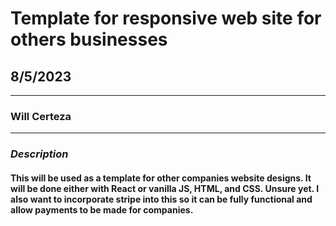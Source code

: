 # Template for responsive web site for others businesses

## 8/5/2023

---

### Will Certeza

---

### **_Description_**

#### This will be used as a template for other companies website designs. It will be done either with React or vanilla JS, HTML, and CSS. Unsure yet. I also want to incorporate stripe into this so it can be fully functional and allow payments to be made for companies.
